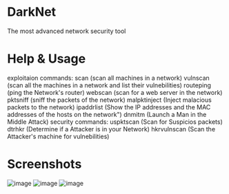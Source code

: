 # DarkNet
The most advanced network security tool

# Help & Usage

exploitaion commands:
    scan (scan all machines in a network)
    vulnscan (scan all the machines in a network and list their vulnebilities)
    routeping (ping the Network's router)
    webscan (scan for a web server in the network)
    pktsniff (sniff the packets of the network)
    malpktinject (Inject malacious packets to the network)
    ipaddrlist (Show the IP addresses and the MAC addresses of the hosts on the network")
    dnmitm (Launch a Man in the Middle Attack)
security commands:
    uspktscan (Scan for Suspicios packets)
    dtrhkr (Determine if a Attacker is in your Network)
    hkrvulnscan (Scan the Attacker's machine for vulnebilities)
    

# Screenshots
![image](https://user-images.githubusercontent.com/104187311/168476970-41d74cf2-bd18-4617-8135-581e10c4432e.png)
![image](https://user-images.githubusercontent.com/104187311/168477002-c0ae04b8-0aac-47ef-9928-f1f595250b93.png)
![image](https://user-images.githubusercontent.com/104187311/168477041-b6dad5b9-18f0-45d8-b25b-43e2bf1b1c85.png)
